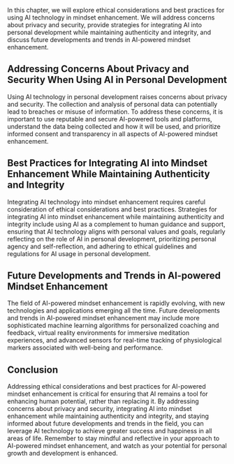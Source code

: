 

In this chapter, we will explore ethical considerations and best practices for using AI technology in mindset enhancement. We will address concerns about privacy and security, provide strategies for integrating AI into personal development while maintaining authenticity and integrity, and discuss future developments and trends in AI-powered mindset enhancement.

Addressing Concerns About Privacy and Security When Using AI in Personal Development
------------------------------------------------------------------------------------

Using AI technology in personal development raises concerns about privacy and security. The collection and analysis of personal data can potentially lead to breaches or misuse of information. To address these concerns, it is important to use reputable and secure AI-powered tools and platforms, understand the data being collected and how it will be used, and prioritize informed consent and transparency in all aspects of AI-powered mindset enhancement.

Best Practices for Integrating AI into Mindset Enhancement While Maintaining Authenticity and Integrity
-------------------------------------------------------------------------------------------------------

Integrating AI technology into mindset enhancement requires careful consideration of ethical considerations and best practices. Strategies for integrating AI into mindset enhancement while maintaining authenticity and integrity include using AI as a complement to human guidance and support, ensuring that AI technology aligns with personal values and goals, regularly reflecting on the role of AI in personal development, prioritizing personal agency and self-reflection, and adhering to ethical guidelines and regulations for AI usage in personal development.

Future Developments and Trends in AI-powered Mindset Enhancement
----------------------------------------------------------------

The field of AI-powered mindset enhancement is rapidly evolving, with new technologies and applications emerging all the time. Future developments and trends in AI-powered mindset enhancement may include more sophisticated machine learning algorithms for personalized coaching and feedback, virtual reality environments for immersive meditation experiences, and advanced sensors for real-time tracking of physiological markers associated with well-being and performance.

Conclusion
----------

Addressing ethical considerations and best practices for AI-powered mindset enhancement is critical for ensuring that AI remains a tool for enhancing human potential, rather than replacing it. By addressing concerns about privacy and security, integrating AI into mindset enhancement while maintaining authenticity and integrity, and staying informed about future developments and trends in the field, you can leverage AI technology to achieve greater success and happiness in all areas of life. Remember to stay mindful and reflective in your approach to AI-powered mindset enhancement, and watch as your potential for personal growth and development is enhanced.
